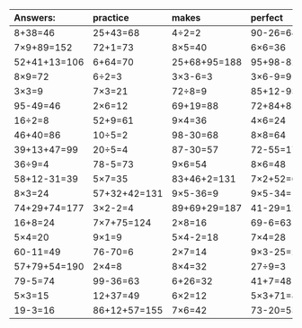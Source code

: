 | Answers: | practice | makes | perfect | ! |
| :--- | :--- | :--- | :--- | :--- |
| 8+38=46 | 25+43=68 | 4÷2=2 | 90-26=64 | 2×3=6 | 
| 7×9+89=152 | 72+1=73 | 8×5=40 | 6×6=36 | 39+14=53 | 
| 52+41+13=106 | 6+64=70 | 25+68+95=188 | 95+98-82=111 | 65+9=74 | 
| 8×9=72 | 6÷2=3 | 3×3-6=3 | 3×6-9=9 | 48+93-64=77 | 
| 3×3=9 | 7×3=21 | 72÷8=9 | 85+12-93=4 | 8×7=56 | 
| 95-49=46 | 2×6=12 | 69+19=88 | 72+84+85=241 | 9×7=63 | 
| 16÷2=8 | 52+9=61 | 9×4=36 | 4×6=24 | 9×5=45 | 
| 46+40=86 | 10÷5=2 | 98-30=68 | 8×8=64 | 12÷3=4 | 
| 39+13+47=99 | 20÷5=4 | 87-30=57 | 72-55=17 | 65+99-85=79 | 
| 36÷9=4 | 78-5=73 | 9×6=54 | 8×6=48 | 9÷3=3 | 
| 58+12-31=39 | 5×7=35 | 83+46+2=131 | 7×2+52=66 | 75-74=1 | 
| 8×3=24 | 57+32+42=131 | 9×5-36=9 | 9×5-34=11 | 7×9=63 | 
| 74+29+74=177 | 3×2-2=4 | 89+69+29=187 | 41-29=12 | 24+74+68=166 | 
| 16+8=24 | 7×7+75=124 | 2×8=16 | 69-6=63 | 94-3=91 | 
| 5×4=20 | 9×1=9 | 5×4-2=18 | 7×4=28 | 74-69=5 | 
| 60-11=49 | 76-70=6 | 2×7=14 | 9×3-25=2 | 4×7=28 | 
| 57+79+54=190 | 2×4=8 | 8×4=32 | 27÷9=3 | 28+67+93=188 | 
| 79-5=74 | 99-36=63 | 6+26=32 | 41+7=48 | 31-17=14 | 
| 5×3=15 | 12+37=49 | 6×2=12 | 5×3+71=86 | 5×2-2=8 | 
| 19-3=16 | 86+12+57=155 | 7×6=42 | 73-20=53 | 77+3=80 | 
